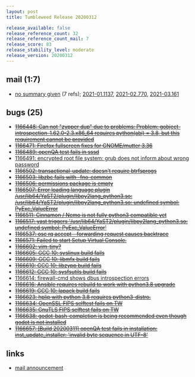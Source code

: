 ```yaml
---
layout: post
title: Tumbleweed Release 20200312

release_available: false
release_reference_count: 32
release_reference_count_mail: 7
release_score: 83
release_stability_level: moderate
release_version: 20200312
---
```


## mail (1:7)

- [no summary given](https://lists.opensuse.org/opensuse-factory/2020-03/msg00162.html) (7 refs); [2021-01.1137](https://github.com/boombatower/tumbleweed-review/issues/10), [2021-02.770](https://github.com/boombatower/tumbleweed-review/issues/10), [2021-03.161](https://github.com/boombatower/tumbleweed-review/issues/10)

## bugs (25)

<!--more-->

- ~~[1166448: Can not "zypper dup" due to problems: Problem: gobject-introspection-1.62.0-2.3.x86_64 requires python(abi) = 3.8, but this requirement cannot be provided](https://bugzilla.opensuse.org/show_bug.cgi?id=1166448)~~
- ~~[1166471: Firefox fullscreen fixes for GNOME/mutter 3.36](https://bugzilla.opensuse.org/show_bug.cgi?id=1166471)~~
- ~~[1166489: openQA test fails in sssd](https://bugzilla.opensuse.org/show_bug.cgi?id=1166489)~~
- [1166491: encrypted root file system: grub does not inform about wrong password](https://bugzilla.opensuse.org/show_bug.cgi?id=1166491)
- ~~[1166502: transactional-update: doesn't require btrfsprogs](https://bugzilla.opensuse.org/show_bug.cgi?id=1166502)~~
- ~~[1166503: libzbc fails with -fno-common](https://bugzilla.opensuse.org/show_bug.cgi?id=1166503)~~
- ~~[1166506: permissions package is empty](https://bugzilla.opensuse.org/show_bug.cgi?id=1166506)~~
- ~~[1166507: Error loading language plugin /usr/lib64/YaST2/plugin/libpy2lang_python3.so: /usr/lib64/YaST2/plugin/libpy2lang_python3.so: undefined symbol: PyExc_ValueError](https://bugzilla.opensuse.org/show_bug.cgi?id=1166507)~~
- ~~[1166511: Cinnamon / Nemo is not fully python3 compatible yet](https://bugzilla.opensuse.org/show_bug.cgi?id=1166511)~~
- ~~[1166517: yast triggers '/usr/lib64/YaST2/plugin/libpy2lang_python3.so: undefined symbol: PyExc_ValueError'](https://bugzilla.opensuse.org/show_bug.cgi?id=1166517)~~
- ~~[1166537: osc rq accept - forwarding request causes backtrace](https://bugzilla.opensuse.org/show_bug.cgi?id=1166537)~~
- ~~[1166571: Failed to start Setup Virtual Console.](https://bugzilla.opensuse.org/show_bug.cgi?id=1166571)~~
- ~~[1166602: vim-tiny?](https://bugzilla.opensuse.org/show_bug.cgi?id=1166602)~~
- ~~[1166605: GCC 10: syslinux build fails](https://bugzilla.opensuse.org/show_bug.cgi?id=1166605)~~
- ~~[1166609: GCC 10: libmfx build fails](https://bugzilla.opensuse.org/show_bug.cgi?id=1166609)~~
- ~~[1166610: GCC 10: libzypp build fails](https://bugzilla.opensuse.org/show_bug.cgi?id=1166610)~~
- ~~[1166612: GCC 10: sysfsutils build fails](https://bugzilla.opensuse.org/show_bug.cgi?id=1166612)~~
- [1166614: firewall-cmd shows dbus introspection errors](https://bugzilla.opensuse.org/show_bug.cgi?id=1166614)
- ~~[1166616: Ansible requires rebuild to work with python3.8 upgrade](https://bugzilla.opensuse.org/show_bug.cgi?id=1166616)~~
- ~~[1166619: GCC 10: lapack build fails](https://bugzilla.opensuse.org/show_bug.cgi?id=1166619)~~
- ~~[1166623: hplip with python 3.8 requires python3-distro.](https://bugzilla.opensuse.org/show_bug.cgi?id=1166623)~~
- ~~[1166634: OpenSSL FIPS selftest fails on TW](https://bugzilla.opensuse.org/show_bug.cgi?id=1166634)~~
- ~~[1166635: GnuTLS FIPS selftest fails on TW](https://bugzilla.opensuse.org/show_bug.cgi?id=1166635)~~
- ~~[1166638: godot-bash-completion is being recommended even though godot is not installed](https://bugzilla.opensuse.org/show_bug.cgi?id=1166638)~~
- ~~[1166657: \[Build 20200311\] openQA test fails in installation: inst_update_installer: 'invalid byte sequence in UTF-8'](https://bugzilla.opensuse.org/show_bug.cgi?id=1166657)~~



## links

- [mail announcement](https://github.com/boombatower/tumbleweed-review/issues/10)
